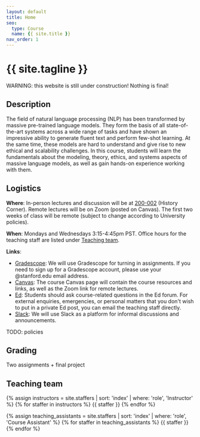 ```yaml
---
layout: default
title: Home
seo:
  type: Course
  name: {{ site.title }}
nav_order: 1
---
```


# {{ site.tagline }}

<!--{% if site.announcements %}
{{ site.announcements.last }}
[Announcements](announcements.md){: .btn .btn-outline .fs-3 }
{% endif %}-->

WARNING: this website is still under construction!  Nothing is final!

## Description

The field of natural language processing (NLP) has been transformed by massive
pre-trained language models.  They form the basis of all state-of-the-art
systems across a wide range of tasks and have shown an impressive ability to
generate fluent text and perform few-shot learning.  At the same time, these
models are hard to understand and give rise to new ethical and scalability
challenges.  In this course, students will learn the fundamentals about the
modeling, theory, ethics, and systems aspects of massive language models, as
well as gain hands-on experience working with them.

## Logistics

**Where**: In-person lectures and discussion will be at [200-002](https://goo.gl/maps/8ADRSg7nJ9xZC2Zd7) (History Corner). Remote lectures will be on Zoom (posted on Canvas). The first two weeks of class will be remote (subject to change according to University policies).

**When**: Mondays and Wednesdays 3:15-4:45pm PST. Office hours for the teaching staff are listed under [Teaching team](#teaching-team).

**Links**:
- [Gradescope](https://www.gradescope.com/courses/342794): We will use Gradescope for turning in assignments. If you need to sign up for a Gradescope account, please use your @stanford.edu email address. 
- [Canvas](https://canvas.stanford.edu/courses/149841): The course Canvas page will contain the course resources and links, as well as the Zoom link for remote lectures.
- [Ed](https://canvas.stanford.edu/courses/149841/external_tools/24287?display=borderless): Students should ask course-related questions in the Ed forum. For external enquiries, emergencies, or personal matters that you don't wish to put in a private Ed post, you can email the teaching staff directly.
- [Slack](https://canvas.stanford.edu/courses/149841/external_tools/11232): We will use Slack as a platform for informal discussions and announcements.


TODO: policies

## Grading

Two assignments + final project

## Teaching team

{% assign instructors = site.staffers | sort: 'index' | where: 'role', 'Instructor' %}
{% for staffer in instructors %}
{{ staffer }}
{% endfor %}

{% assign teaching_assistants = site.staffers | sort: 'index' | where: 'role', 'Course Assistant' %}
{% for staffer in teaching_assistants %}
{{ staffer }}
{% endfor %}
